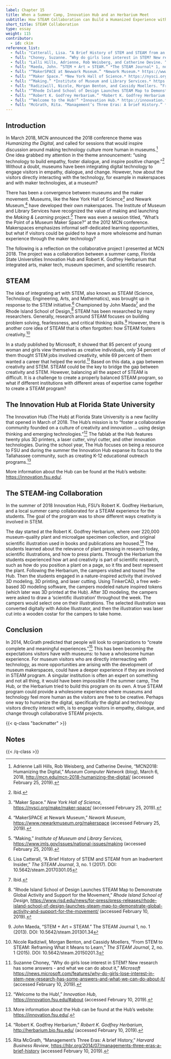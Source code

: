 ```yaml
---
label: Chapter 15
title: When a Summer Camp, Innovation Hub and an Herbarium Meet
subtitle: How STEAM Collaboration can Build a Humanized Experience with Technology
short_title: STEAM Collaboration
type: essay
weight: 115
contributor:
  - id: ckim
reference_list:
  - full: "Catterall, Lisa. “A Brief History of STEM and STEAM from an Inadvertent Insider.” *The STEAM Journal.* 3, no. 1 (2017). DOI: 10.5642/steam.20170301.05 (accessed February 10, 2019)."
  - full: "Choney, Suzanne. “Why do girls lose interest in STEM? New research has some answers - and what we can do about it.” *Microsoft.* https://news.microsoft.com/features/why-do-girls-lose-interest-in-stem-new-research-has-some-answers-and-what-we-can-do-about-it/ (accessed February 10, 2019)."
  - full: "Lalli Hills, Adrienne, Rob Weisberg, and Catherine Devine. “MCN2018: Humanizing the Digital.” *Museum Computer Network* (blog), March 6, 2018. http://mcn.edu/mcn-2018-humanizing-the-digital/ (accessed February 10, 2019)."
  - full: "Maeda, John. “STEM + Art = STEAM.” *The STEAM Journal* 1, no. 1 (2013). DOI: 10.5642/steam.201301.34 (accessed February 10, 2019)."
  - full: "“MakerSPACE at Newwark Museum.” *Newark Museum.* https://www.newarkmuseum.org/makerspace (accessed February 10, 2019)."
  - full: "“Maker Space.” *New York Hall of Science.* https://nysci.org/make/maker-space/ (accessed February 10, 2019)."
  - full: "“Making.” *Institute of Museum and Library Services.* https://www.imls.gov/issues/national-issues/making (accessed February 10, 2019)."
  - full: "Radiziwill, Nicole, Morgan Benton, and Cassidy Moellers. “From STEM to STEAM: Reframing What it Means to Learn.” *The STEAM Journal* 2, no. 1 (2015). DOI: 10.5642/steam.20150201.3 (accessed February 10, 2019)"
  - full: "“Rhode Island School of Design Launches STEAM Map to Demonstrate Global Activity and Support for the Movement.” *Rhode Island School of Design.* https://www.risd.edu/news/for-press/press-releases/rhode-island-school-of-design-launches-steam-map-to-demonstrate-global-activity-and-support-for-the-movement/ (accessed February 10, 2019)."
  - full: "“Robert K. Godfrey Herbarium.” *Robert K. Godfrey Herbarium.* http://herbarium.bio.fsu.edu (accessed February 10, 2019)."
  - full: "“Welcome to the Hub!” *Innovation Hub.* https://innovation.fsu.edu/#about (accessed February 10, 2019)."
  - full: "McGrath, Rita. “Management’s Three Eras: A brief History.” *Harvard Business Review*. https://hbr.org/2014/07/managements-three-eras-a-brief-history (accessed February 10, 2019)."
---
```


## Introduction

In March 2018, MCN announced the 2018 conference theme was *Humanizing the Digital,* and called for sessions that would inspire discussion around making technology culture more human in museums.[^1] One idea grabbed my attention in the theme announcement: “using technology to build empathy, foster dialogue, and inspire positive change.”[^2] Without a doubt, museums have been integrating digital technology to engage visitors in empathy, dialogue, and change. However, how about the visitors directly interacting with the technology, for example in makerspaces and with maker technologies, at a museum?

There has been a convergence between museums and the maker movement. Museums, like the New York Hall of Science[^3] and Newark Museum,[^4] have developed their own makerspaces. The Institute of Museum and Library Services have recognized the value of making and launching the *Making & Learning* project.[^5] There was even a session titled, “What’s the Point of a Museum Maker Space?” at the 2012 MCN conference. Makerspaces emphasizes informal self-dedicated learning opportunities, but what if visitors could be guided to have a more wholesome and human experience through the maker technology?

The following is a reflection on the collaborative project I presented at MCN 2018. The project was a collaboration between a summer camp, Florida State Universities Innovation Hub and Robert K. Godfrey Herbarium that integrated arts, maker tech, museum specimen, and scientific research.

## STEAM

The idea of integrating art with STEM, also known as STEAM (Science, Technology, Engineering, Arts, and Mathematics), was brought up in response to the STEM initiative.[^6] Championed by John Maeda[^7] and the Rhode Island School of Design,[^8] STEAM has been researched by many researchers. Generally, research around STEAM focuses on building problem solving, fearlessness, and critical thinking skills.[^9] However, there is another core idea of STEAM that is often forgotten: how STEAM fosters creativity.[^10]

In a study published by Microsoft, it showed that 85 percent of young woman and girls view themselves as creative individuals, only 34 percent of them thought STEM jobs involved creativity, while 69 percent of them wanted a career that helped the world.[^11] Based on this data, a gap between creativity and STEM. STEAM could be the key to bridge the gap between creativity and STEM. However, balancing all the aspect of STEAM is difficult. It is a challenge to create a properly balanced STEAM program, so what if different institutions with different areas of expertise came together to create a STEAM program?

## The Innovation Hub at Florida State University

The Innovation Hub (The Hub) at Florida State University is a new facility that opened in March of 2018. The Hub’s mission is to “foster a collaborative community founded on a culture of creativity and innovation … using design thinking and emerging technologies.”[^12] The fablab at the Hub features twenty plus 3D printers, a laser cutter, vinyl cutter, and other innovation technologies. During the school year, The Hub focuses on being a resource to FSU and during the summer the Innovation Hub expanse its focus to the Tallahassee community, such as creating K-12 educational outreach programs.[^13]

More information about the Hub can be found at the Hub’s website: https://innovation.fsu.edu/.

## The STEAM-ing Collaboration

In the summer of 2018 Innovation Hub, FSU’s Robert K. Godfrey Herbarium, and a local summer camp collaborated for a STEAM experience for the students. The goal of the program was to show different ways creativity is involved in STEM.

The day started at the Robert K. Godfrey Herbarium, where over 220,000 museum-quality plant and microalgae specimen collection, and original scientific illustration used in books and publications are housed.[^14] The students learned about the relevance of plant pressing in research today, scientific illustrations, and how to press plants. Through the Herbarium the students experienced how art and creativity is part of scientific research, such as how do you position a plant on a page, so it fits and best represent the plant. Following the Herbarium, the campers visited and toured The Hub. Then the students engaged in a nature-inspired activity that involved 3D modeling, 3D printing, and laser cutting. Using TinkerCAD, a free web-based 3D modeling software, the campers modeled nature inspired tokens (which later was 3D printed at the Hub). After 3D modeling, the campers were asked to draw a ‘scientific illustration’ throughout the week. The campers would select one on their illustrations. The selected illustration was converted digitally with Adobe Illustrator, and then the illustration was laser cut into a wooden costar for the campers to take home.

## Conclusion

In 2014, McGrath predicted that people will look to organizations to “create complete and meaningful experiences.”[^15] This has been becoming the expectations visitors have with museums: to have a wholesome human experience. For museum visitors who are directly interreacting with technology, as more opportunities are arising with the development of museum makerspaces, could have a deeper experience if they are involved in STEAM program. A singular institution is often an expert on something and not all thing, it would have been impossible if the summer camp, The Hub, or the Herbarium tried to build this program on its own. A true STEAM program could provide a wholesome experience where museums and technology feel more human as the visitors are free to be creative. Perhaps one way to humanize the digital, specifically the digital and technology visitors directly interact with, is to engage visitors in empathy, dialogue, and change through collaborative STEAM projects.

{{< q-class "backmatter" >}}
## Notes
{{< /q-class >}}

[^1]: Adrienne Lalli Hills, Rob Weisberg, and Catherine Devine, “MCN2018: Humanizing the Digital,” *Museum Computer Network* (blog), March 6, 2018, http://mcn.edu/mcn-2018-humanizing-the-digital/ (accessed February 25, 2019).

[^2]: Ibid.

[^3]: “Maker Space.” *New York Hall of Science*, https://nysci.org/make/maker-space/ (accessed February 25, 2019).

[^4]: “MakerSPACE at Newark Museum,” *Newark Museum*, https://www.newarkmuseum.org/makerspace (accessed February 25, 2019).

[^5]: “Making,” *Institute of Museum and Library Services,* https://www.imls.gov/issues/national-issues/making (accessed February 25, 2019).

[^6]: Lisa Catterall, “A Brief History of STEM and STEAM from an Inadvertent Insider,” *The STEAM Journal*, 3, no. 1 (2017). DOI: 10.5642/steam.20170301.05

[^7]: Ibid.

[^8]:  “Rhode Island School of Design Launches STEAM Map to Demonstrate Global Activity and Support for the Movement,” *Rhode Island School of Design*, https://www.risd.edu/news/for-press/press-releases/rhode-island-school-of-design-launches-steam-map-to-demonstrate-global-activity-and-support-for-the-movement/ (accessed February 10, 2019).

[^9]: John Maeda, “STEM + Art = STEAM.” The STEAM Journal 1, no. 1 (2013). DOI: 10.5642/steam.201301.34

[^10]: Nicole Radiziwil, Morgan Benton, and Cassidy Moellers, “From STEM to STEAM: Reframing What it Means to Learn,” *The STEAM Journal*, 2, no. 1 (2015). DOI: 10.5642/steam.20150201.3

[^11]: Suzanne Choney, “Why do girls lose interest in STEM? New research has some answers - and what we can do about it,” *Microsoft* https://news.microsoft.com/features/why-do-girls-lose-interest-in-stem-new-research-has-some-answers-and-what-we-can-do-about-it/ (accessed February 10, 2019).

[^12]: “Welcome to the Hub!,” *Innovation Hub*, https://innovation.fsu.edu/#about (accessed February 10, 2019).

[^13]: More information about the Hub can be found at the Hub’s website:
https://innovation.fsu.edu/.

[^14]: “Robert K. Godfrey Herbarium,” *Robert K. Godfrey Herbarium*, http://herbarium.bio.fsu.edu/ (accessed February 10, 2019).

[^15]: Rita McGrath, “Management’s Three Eras: A brief History,” *Harvard Business Review*, https://hbr.org/2014/07/managements-three-eras-a-brief-history (accessed February 10, 2019).
